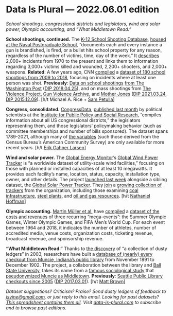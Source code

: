 Data Is Plural — 2022.06.01 edition
===================================

*School shootings, congressional districts and legislators, wind and solar power, Olympic accounting, and “What Middletown Read.”*


__School shootings, continued.__ The [K-12 School Shooting Database](https://www.chds.us/ssdb/), [housed at the Naval Postgraduate School](https://www.chds.us/ssdb/about/), “documents each and every instance a gun is brandished, is fired, or a bullet hits school property for any reason, regardless of the number of victims, time, day of the week.” It [describes](https://www.chds.us/ssdb/methods/) 2,000+ incidents from 1970 to the present and links them to information regarding 3,000+ victims killed and wounded, 2,200+ shooters, and 2,000+ weapons. __Related__: A few years ago, CNN [compiled](https://www.cnn.com/interactive/2019/07/us/ten-years-of-school-shootings-trnd/) a [dataset of 180 school shootings from 2009 to 2018](https://github.com/cnnlabs/cnn-school-shooting-data), focusing on incidents where at least one person was shot. __Previously__: [Data on school shootings](https://github.com/washingtonpost/data-school-shootings) [from The Washington Post](https://www.washingtonpost.com/graphics/2018/local/school-shootings-database/) ([DIP 2018.04.25](https://www.data-is-plural.com/archive/2018-04-25-edition/)), and on mass shootings from [The Violence Project](https://www.theviolenceproject.org/mass-shooter-database/), [Gun Violence Archive](https://www.gunviolencearchive.org/), and [Mother Jones](https://www.motherjones.com/politics/2012/12/mass-shootings-mother-jones-full-data/) ([DIP 2021.03.24](https://www.data-is-plural.com/archive/2021-03-24-edition/), [DIP 2015.12.09](https://www.data-is-plural.com/archive/2015-12-09-edition/)). [h/t Michael A. Rice + [Sam Petulla](https://twitter.com/spetulla)]


__Congress, consolidated.__ [CongressData](https://congress.ippsr.msu.edu/congress/), [published last month](https://twitter.com/MattGrossmann/status/1527287170515410945) by political scientists at the [Institute for Public Policy and Social Research](https://ippsr.msu.edu/about-ippsr), “compiles information about all US congressional districts,” the legislators representing them, and those legislators’ policymaking behavior (such as committee memberships and number of bills sponsored). The dataset spans 1789-2021, although many of [the variables](https://raw.githubusercontent.com/IPPSR/congressData/main/congress_codebook_1.pdf) (such those derived from the Census Bureau’s American Community Survey) are only available for more recent years. [h/t [Erik Gahner Larsen](https://github.com/erikgahner/PolData/commit/c32e833d777b5f2ffd1a9056abcb87632df13834)]


__Wind and solar power.__ The [Global Energy Monitor](https://globalenergymonitor.org/about/our-story/)’s [Global Wind Power Tracker](https://globalenergymonitor.org/projects/global-wind-power-tracker/) is “a worldwide dataset of utility-scale wind facilities,” focusing on those with planned or installed capacities of at least 10 megawatts. It provides each facility’s name, location, status, capacity, installation type, owner, and other details. The project [launched last week](https://globalenergymonitor.org/press-release/new-trackers-showing-country-by-country-build-out-of-utility-scale-solar-and-wind/) alongside a sibling dataset, the [Global Solar Power Tracker](https://globalenergymonitor.org/projects/global-solar-power-tracker/). They [join](https://globalenergymonitor.org/about/our-story/) a [growing collection of trackers](https://globalenergymonitor.org/projects/) from the organization, including those examining [coal infrastructure](https://globalenergymonitor.org/projects/global-coal-tracker/), [steel plants](https://globalenergymonitor.org/projects/global-steel-plant-tracker/), and [oil and gas resources](https://globalenergymonitor.org/projects/global-oil-gas-extraction-tracker/). [h/t [Nathaniel Hoffman](https://twitter.com/paleomedia)]


__Olympic accounting.__ [Martin Müller et al.](https://papers.ssrn.com/sol3/papers.cfm?abstract_id=3873972) have [compiled](https://dataverse.harvard.edu/dataverse/mega-events;jsessionid=ac44ac785d9741f492283c74df49) a [dataset of the costs and revenues](https://dataverse.harvard.edu/dataset.xhtml?persistentId=doi:10.7910/DVN/F0MNC9) of three recurring “mega-events”: the Summer Olympic Games, Winter Olympic Games, and FIFA Men’s World Cup. For each event between 1964 and 2018, it indicates the number of athletes, number of accredited media, venue costs, organization costs, ticketing revenue, broadcast revenue, and sponsorship revenue.


__“What Middletown Read.”__ Thanks to [the discovery](https://lib.bsu.edu/wmr/about.php) of “a collection of dusty ledgers” in 2003, researchers have built a [database of (nearly) every checkout from Muncie, Indiana’s public library](https://lib.bsu.edu/wmr/index.php) from November 1891 to December 1902. The project, a collaboration between the library and [Ball State University](https://www.bsu.edu/Academics/CentersandInstitutes/Middletown.aspx), takes its name from a [famous sociological study](https://en.wikipedia.org/wiki/Middletown_studies) that [pseudonymized Muncie as Middletown](https://www.theguardian.com/membership/2016/oct/18/view-from-middletown-us-muncie-america). __Previously__: [Seattle Public Library checkouts since 2005](https://shelftalkblog.wordpress.com/2017/02/14/for-the-love-of-data-an-open-data-release/) ([DIP 2017.03.01](https://www.data-is-plural.com/archive/2017-03-01-edition/)). [h/t [Matt Brown](https://twitter.com/mattbrown_econ)]


*Dataset suggestions? Criticism? Praise? Send dusty ledgers of feedback to jsvine@gmail.com, or just reply to this email. Looking for past datasets? [This spreadsheet contains them all](https://docs.google.com/spreadsheets/d/1wZhPLMCHKJvwOkP4juclhjFgqIY8fQFMemwKL2c64vk/edit#gid=0). Visit [data-is-plural.com](https://www.data-is-plural.com) to subscribe and to browse past editions.*
